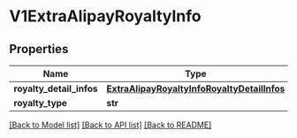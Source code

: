 # V1ExtraAlipayRoyaltyInfo

## Properties
Name | Type | Description | Notes
------------ | ------------- | ------------- | -------------
**royalty_detail_infos** | [**ExtraAlipayRoyaltyInfoRoyaltyDetailInfos**](ExtraAlipayRoyaltyInfoRoyaltyDetailInfos.md) |  | [optional] 
**royalty_type** | **str** |  | [optional] 

[[Back to Model list]](../README.md#documentation-for-models) [[Back to API list]](../README.md#documentation-for-api-endpoints) [[Back to README]](../README.md)


